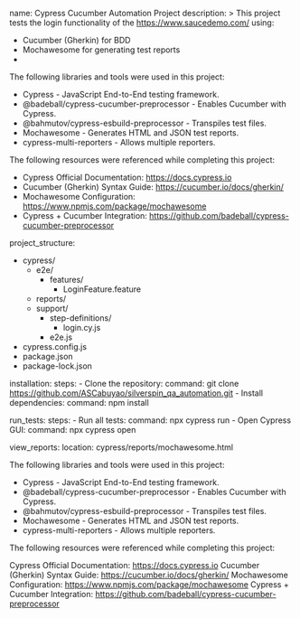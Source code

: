 name: Cypress Cucumber Automation Project
description: >
  This project tests the login functionality of the https://www.saucedemo.com/ using:
  - Cucumber (Gherkin) for BDD
  - Mochawesome for generating test reports
  - 
The following libraries and tools were used in this project:
- Cypress - JavaScript End-to-End testing framework.
- @badeball/cypress-cucumber-preprocessor - Enables Cucumber with Cypress.
- @bahmutov/cypress-esbuild-preprocessor - Transpiles test files.
- Mochawesome - Generates HTML and JSON test reports.
- cypress-multi-reporters - Allows multiple reporters.

The following resources were referenced while completing this project:
- Cypress Official Documentation: https://docs.cypress.io
- Cucumber (Gherkin) Syntax Guide: https://cucumber.io/docs/gherkin/
- Mochawesome Configuration: https://www.npmjs.com/package/mochawesome
- Cypress + Cucumber Integration: https://github.com/badeball/cypress-cucumber-preprocessor

project_structure:
  - cypress/
    - e2e/
      - features/
        - LoginFeature.feature
    - reports/
    - support/
      - step-definitions/
        - login.cy.js
      - e2e.js
  - cypress.config.js
  - package.json
  - package-lock.json

installation:
  steps:
    - Clone the repository:
      command: git clone https://github.com/ASCabuyao/silverspin_qa_automation.git
    - Install dependencies:
      command: npm install

run_tests:
  steps:
    - Run all tests:
      command: npx cypress run
    - Open Cypress GUI:
      command: npx cypress open

view_reports:
  location: cypress/reports/mochawesome.html

The following libraries and tools were used in this project:
- Cypress - JavaScript End-to-End testing framework.
- @badeball/cypress-cucumber-preprocessor - Enables Cucumber with Cypress.
- @bahmutov/cypress-esbuild-preprocessor - Transpiles test files.
- Mochawesome - Generates HTML and JSON test reports.
- cypress-multi-reporters - Allows multiple reporters.

The following resources were referenced while completing this project:

Cypress Official Documentation: https://docs.cypress.io
Cucumber (Gherkin) Syntax Guide: https://cucumber.io/docs/gherkin/
Mochawesome Configuration: https://www.npmjs.com/package/mochawesome
Cypress + Cucumber Integration: https://github.com/badeball/cypress-cucumber-preprocessor
